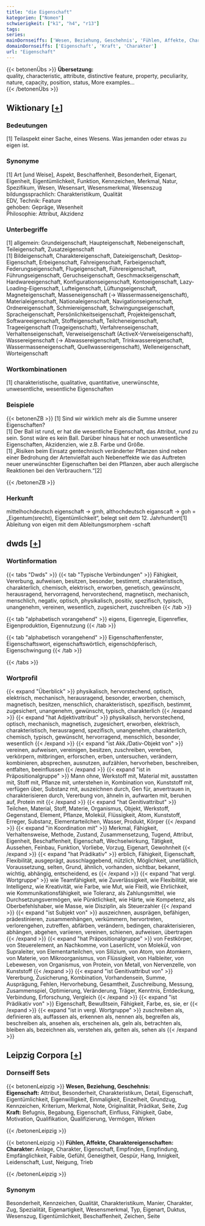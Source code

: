 ```yaml
---
title: "die Eigenschaft"
kategorien: ["Nomen"]
schwierigkeit: ["k1", "h4", "r13"]
tags:
series:
mainDornseiffs: ['Wesen, Beziehung, Geschehnis', 'Fühlen, Affekte, Charaktereigenschaften']
domainDornseiffs: ['Eigenschaft', 'Kraft', 'Charakter']
url: "Eigenschaft"
---
```


{{< betonenÜbs >}}
**Übersetzung:**  
quality, characteristic, attribute, distinctive feature, property, peculiarity, nature, capacity, position, status, More examples...  
{{< /betonenÜbs >}}

## Wiktionary [[+](https://de.wiktionary.org/wiki/Eigenschaft)]

### Bedeutungen
[1] Teilaspekt einer Sache, eines Wesens. Was jemanden oder etwas zu eigen ist.  

### Synonyme
[1] Art [und Weise], Aspekt, Beschaffenheit, Besonderheit, Eigenart, Eigenheit, Eigentümlichkeit, Funktion, Kennzeichen, Merkmal, Natur, Spezifikum, Wesen, Wesensart, Wesensmerkmal, Wesenszug  
bildungssprachlich: Charakteristikum, Qualität  
EDV, Technik: Feature  
gehoben: Gepräge, Wesenheit  
Philosophie: Attribut, Akzidenz  

### Unterbegriffe
[1] allgemein: Grundeigenschaft, Haupteigenschaft, Nebeneigenschaft, Teileigenschaft, Zusatzeigenschaft  
[1] Bildeigenschaft, Charaktereigenschaft, Dateieigenschaft, Desktop-Eigenschaft, Erbeigenschaft, Fahreigenschaft, Farbeigenschaft, Federungseigenschaft, Flugeigenschaft, Führereigenschaft, Führungseigenschaft, Geruchseigenschaft, Geschmackseigenschaft, Hardwareeigenschaft, Konfigurationseigenschaft, Kontoeigenschaft, Lazy-Loading-Eigenschaft, Lufteigenschaft, Lüftungseigenschaft, Magneteigenschaft, Masseneigenschaft (→ Wassermasseneigenschaft), Materialeigenschaft, Nationaleigenschaft, Navigationseigenschaft, Ordnereigenschaft, Schmiereigenschaft, Schwingungseigenschaft, Spracheigenschaft, Persönlichkeitseigenschaft, Projekteigenschaft, Softwareeigenschaft, Stoffeigenschaft, Teilcheneigenschaft, Trageeigenschaft (Trageigenschaft), Verfahrenseigenschaft, Verhaltenseigenschaft, Verweiseigenschaft (ActiveX-Verweiseigenschaft), Wassereigenschaft (→ Abwassereigenschaft, Trinkwassereigenschaft, Wassermasseneigenschaft, Quellwassereigenschaft), Welleneigenschaft, Worteigenschaft  

### Wortkombinationen
[1] charakteristische, qualitative, quantitative, unerwünschte, unwesentliche, wesentliche Eigenschaften  

### Beispiele
{{< betonenZB >}}
[1] Sind wir wirklich mehr als die Summe unserer Eigenschaften?  
[1] Der Ball ist rund, er hat die wesentliche Eigenschaft, das Attribut, rund zu sein. Sonst wäre es kein Ball. Darüber hinaus hat er noch unwesentliche Eigenschaften, Akzidenzien, wie z.B. Farbe und Größe.  
[1] „Risiken beim Einsatz gentechnisch veränderter Pflanzen sind neben einer Bedrohung der Artenvielfalt auch Nebeneffekte wie das Auftreten neuer unerwünschter Eigenschaften bei den Pflanzen, aber auch allergische Reaktionen bei den Verbrauchern.“[2]  

{{< /betonenZB >}}
### Herkunft
mittelhochdeutsch eigenschaft → gmh, althochdeutsch eiganscaft → goh = „Eigentum(srecht), Eigentümlichkeit“, belegt seit dem 12. Jahrhundert[1]  
Ableitung von eigen mit dem Ableitungsmorphem -schaft  



## dwds [[+](https://www.dwds.de/wb/Eigenschaft)]

### Wortinformation
{{< tabs "Dwds" >}}
{{< tab "Typische Verbindungen" >}}
Fähigkeit, Vererbung, aufweisen, besitzen, besonder, bestimmt, charakteristisch, charakterlich, chemisch, elektrisch, erworben, genetisch, gewünscht, herausragend, hervorragend, hervorstechend, magnetisch, mechanisch, menschlich, negativ, optisch, physikalisch, positiv, spezifisch, typisch, unangenehm, vereinen, wesentlich, zugesichert, zuschreiben
{{< /tab >}}

{{< tab "alphabetisch vorangehend" >}}
eigens, Eigenregie, Eigenreflex, Eigenproduktion, Eigennutzung
{{< /tab >}}

{{< tab "alphabetisch vorangehend" >}}
Eigenschaftenfenster, Eigenschaftswort, eigenschaftswörtlich, eigenschöpferisch, Eigenschwingung
{{< /tab >}}

{{< /tabs >}}

### Wortprofil
{{< expand "Überblick" >}} physikalisch, hervorstechend, optisch, elektrisch, mechanisch, herausragend, besonder, erworben, chemisch, magnetisch, besitzen, menschlich, charakteristisch, spezifisch, bestimmt, zugesichert, unangenehm, gewünscht, typisch, charakterlich {{< /expand >}}
{{< expand "hat Adjektivattribut" >}} physikalisch, hervorstechend, optisch, mechanisch, magnetisch, zugesichert, erworben, elektrisch, charakteristisch, herausragend, spezifisch, unangenehm, charakterlich, chemisch, typisch, gewünscht, hervorragend, menschlich, besonder, wesentlich {{< /expand >}}
{{< expand "ist Akk./Dativ-Objekt von" >}} vereinen, aufweisen, vereinigen, besitzen, zuschreiben, vererben, verkörpern, mitbringen, erforschen, erben, untersuchen, verändern, kombinieren, absprechen, ausnutzen, aufzählen, hervorheben, beschreiben, entfalten, beeinflussen {{< /expand >}}
{{< expand "ist in Präpositionalgruppe" >}} Mann ohne, Werkstoff mit, Material mit, ausstatten mit, Stoff mit, Pflanze mit, unterstehen in, Kombination von, Kunststoff mit, verfügen über, Substanz mit, auszeichnen durch, Gen für, anvertrauen in, charakterisieren durch, Vererbung von, ähneln in, aufwarten mit, beruhen auf, Protein mit {{< /expand >}}
{{< expand "hat Genitivattribut" >}} Teilchen, Material, Stoff, Materie, Organismus, Objekt, Werkstoff, Gegenstand, Element, Pflanze, Molekül, Flüssigkeit, Atom, Kunststoff, Erreger, Substanz, Elementarteilchen, Wasser, Produkt, Körper {{< /expand >}}
{{< expand "in Koordination mit" >}} Merkmal, Fähigkeit, Verhaltensweise, Methode, Zustand, Zusammensetzung, Tugend, Attribut, Eigenheit, Beschaffenheit, Eigenschaft, Wechselwirkung, Tätigkeit, Aussehen, Feinbau, Funktion, Vorliebe, Vorzug, Eigenart, Gewohnheit {{< /expand >}}
{{< expand "hat Prädikativ" >}} erblich, Fähigkeit, Eigenschaft, Flexibilität, ausgeprägt, ausschlaggebend, nützlich, Möglichkeit, unerläßlich, Voraussetzung, selten, Grund, ähnlich, vorhanden, sichtbar, bekannt, wichtig, abhängig, entscheidend, es {{< /expand >}}
{{< expand "hat vergl. Wortgruppe" >}} wie Teamfähigkeit, wie Zuverlässigkeit, wie Flexibilität, wie Intelligenz, wie Kreativität, wie Farbe, wie Mut, wie Fleiß, wie Ehrlichkeit, wie Kommunikationsfähigkeit, wie Toleranz, als Zahlungsmittel, wie Durchsetzungsvermögen, wie Pünktlichkeit, wie Härte, wie Kompetenz, als Oberbefehlshaber, wie Masse, wie Disziplin, als Steuerzahler {{< /expand >}}
{{< expand "ist Subjekt von" >}} auszeichnen, ausprägen, befähigen, prädestinieren, zusammenhängen, verkümmern, hervortreten, verlorengehen, zutreffen, abfärben, verändern, bedingen, charakterisieren, abhängen, abgehen, variieren, vereinen, schienen, aufweisen, übertragen {{< /expand >}}
{{< expand "hat Präpositionalgruppe" >}} von Festkörper, von Steuerelement, an Nachkomme, von Laserlicht, von Molekül, von Supraleiter, von Elementarteilchen, von Silizium, von Atom, von Atomkern, von Materie, von Mikroorganismus, von Flüssigkeit, von Halbleiter, von Lebewesen, von Organismus, von Protein, von Metall, von Nervenzelle, von Kunststoff {{< /expand >}}
{{< expand "ist Genitivattribut von" >}} Vererbung, Zusicherung, Kombination, Vorhandensein, Summe, Ausprägung, Fehlen, Hervorhebung, Gesamtheit, Zuschreibung, Messung, Zusammenspiel, Optimierung, Veränderung, Träger, Kenntnis, Entdeckung, Verbindung, Erforschung, Vergleich {{< /expand >}}
{{< expand "ist Prädikativ von" >}} Eigenschaft, Bewußtsein, Fähigkeit, Farbe, es, sie, er {{< /expand >}}
{{< expand "ist in vergl. Wortgruppe" >}} zuschreiben als, definieren als, auffassen als, erkennen als, nennen als, begreifen als, beschreiben als, ansehen als, erscheinen als, geln als, betrachten als, bleiben als, bezeichnen als, verstehen als, gelten als, sehen als {{< /expand >}}

## Leipzig Corpora [[+](https://corpora.uni-leipzig.de/en/res?word=Eigenschaft&corpusId=deu_newscrawl-public_2018)]

### Dornseiff Sets
{{< betonenLeipzig >}}
**Wesen, Beziehung, Geschehnis:**  
**Eigenschaft:** Attribut, Besonderheit, Charakteristikum, Detail, Eigenschaft, Eigentümlichkeit, Eigenwilligkeit, Einmaligkeit, Einzelheit, Grundzug, Kennzeichen, Kriterium, Merkmal, Note, Originalität, Prädikat, Seite, Zug  
**Kraft:** Befugnis, Begabung, Eigenschaft, Einfluss, Fähigkeit, Gabe, Motivation, Qualifikation, Qualifizierung, Vermögen, Wirken  

{{< /betonenLeipzig >}}


{{< betonenLeipzig >}}
**Fühlen, Affekte, Charaktereigenschaften:**  
**Charakter:** Anlage, Charakter, Eigenschaft, Empfinden, Empfindung, Empfänglichkeit, Faible, Gefühl, Geneigtheit, Gespür, Hang, Innigkeit, Leidenschaft, Lust, Neigung, Trieb  

{{< /betonenLeipzig >}}

### Synonym
Besonderheit, Kennzeichen, Qualität, Charakteristikum, Manier, Charakter, Zug, Spezialität, Eigenartigkeit, Wesensmerkmal, Typ, Eigenart, Duktus, Wesenszug, Eigentümlichkeit, Beschaffenheit, Zeichen, Seite

